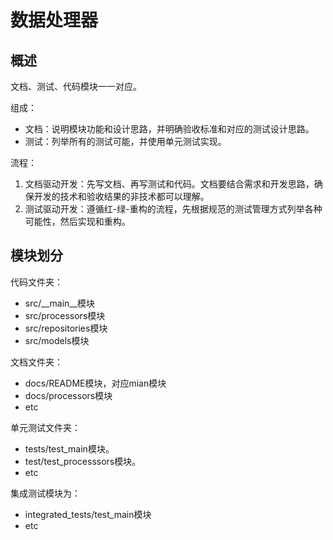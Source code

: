 # 数据处理器

## 概述

文档、测试、代码模块一一对应。

组成：
- 文档：说明模块功能和设计思路，并明确验收标准和对应的测试设计思路。
- 测试：列举所有的测试可能，并使用单元测试实现。

流程：
1. 文档驱动开发：先写文档、再写测试和代码。文档要结合需求和开发思路，确保开发的技术和验收结果的非技术都可以理解。
2. 测试驱动开发：遵循红-绿-重构的流程，先根据规范的测试管理方式列举各种可能性，然后实现和重构。


## 模块划分

代码文件夹：
- src/__main__模块
- src/processors模块
- src/repositories模块
- src/models模块

文档文件夹：
- docs/README模块，对应mian模块
- docs/processors模块
- etc

单元测试文件夹：

- tests/test_main模块。
- test/test_processsors模块。
- etc

集成测试模块为：
- integrated_tests/test_main模块
- etc
